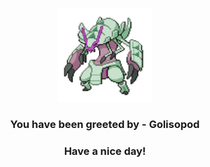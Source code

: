 <p align="center">
            <img src="https://raw.githubusercontent.com/PokeAPI/sprites/master/sprites/pokemon/768.png" width="150" height="150">
          </p>
          <h3 align="center">You have been greeted by - <b>Golisopod</b></h3>
          <h3 align="center">Have a nice day!</h3>
        